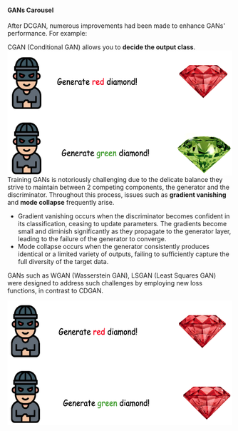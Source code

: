 #### GANs Carousel

After DCGAN, numerous improvements had been made to enhance GANs' performance. For example:

CGAN (Conditional GAN) allows you to <b>decide the output class</b>.
<img align="left" src="https://github.com/lady-h-world/My_Garden/blob/main/images/Secret_Guest_images/exp_cgan.png" width="560" height="280" />

Training GANs is notoriously challenging due to the delicate balance they strive to maintain between 2 competing components, the generator and the discriminator. Throughout this process, issues such as <b>gradient vanishing</b> and <b>mode collapse</b> frequently arise.
* Gradient vanishing occurs when the discriminator becomes confident in its classification, ceasing to update parameters. The gradients become small and diminish significantly as they propagate to the generator layer, leading to the failure of the generator to converge.
* Mode collapse occurs when the generator consistently produces identical or a limited variety of outputs, failing to sufficiently capture the full diversity of the target data.

GANs such as WGAN (Wasserstein GAN), LSGAN (Least Squares GAN) were designed to address such challenges by employing new loss functions, in contrast to CDGAN.

<img align="left" src="https://github.com/lady-h-world/My_Garden/blob/main/images/Secret_Guest_images/exp_mode_collapse.png" width="560" height="280" />


